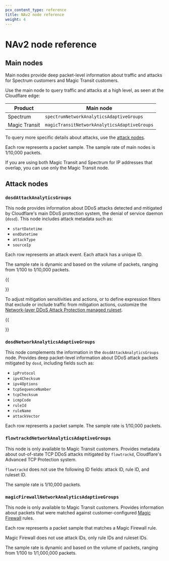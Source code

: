 ```yaml
---
pcx_content_type: reference
title: NAv2 node reference
weight: 4
---
```


# NAv2 node reference

## Main nodes

Main nodes provide deep packet-level information about traffic and attacks for Spectrum customers and Magic Transit customers.

Use the main node to query traffic and attacks at a high level, as seen at the Cloudflare edge:

| Product       | Main node                                    |
| ------------- | -------------------------------------------- |
| Spectrum      | `spectrumNetworkAnalyticsAdaptiveGroups`     |
| Magic Transit | `magicTransitNetworkAnalyticsAdaptiveGroups` |

To query more specific details about attacks, use the [attack nodes](#attack-nodes).

Each row represents a packet sample. The sample rate of main nodes is 1/10,000 packets.

If you are using both Magic Transit and Spectrum for IP addresses that overlap, you can use only the Magic Transit node.

## Attack nodes

### `dosdAttackAnalyticsGroups`

This node provides information about DDoS attacks detected and mitigated by Cloudflare's main DDoS protection system, the denial of service daemon (`dosd`). This node includes attack metadata such as:

- `startDatetime`
- `endDatetime`
- `attackType`
- `sourceIp`

Each row represents an attack event. Each attack has a unique ID.

The sample rate is dynamic and based on the volume of packets, ranging from 1/100 to 1/10,000 packets.

{{<Aside type="note" header="Adjusting attack mitigation">}}

To adjust mitigation sensitivities and actions, or to define expression filters that exclude or include traffic from mitigation actions, customize the [Network-layer DDoS Attack Protection managed ruleset](/ddos-protection/managed-rulesets/network/).

{{</Aside>}}

### `dosdNetworkAnalyticsAdaptiveGroups`

This node complements the information in the `dosdAttackAnalyticsGroups` node. Provides deep packet-level information about DDoS attack packets mitigated by `dosd`, including fields such as:

- `ipProtocol`
- `ipv4Checksum`
- `ipv4Options`
- `tcpSequenceNumber`
- `tcpChecksum`
- `icmpCode`
- `ruleId`
- `ruleName`
- `attackVector`

Each row represents a packet sample. The sample rate is 1/10,000 packets.

### `flowtrackdNetworkAnalyticsAdaptiveGroups`

This node is only available to Magic Transit customers. Provides metadata about out-of-state TCP DDoS attacks mitigated by `flowtrackd`, Cloudflare's Advanced TCP Protection system.

`flowtrackd` does not use the following ID fields: attack ID, rule ID, and ruleset ID.

The sample rate is 1/10,000 packets.

### `magicFirewallNetworkAnalyticsAdaptiveGroups`

This node is only available to Magic Transit customers. Provides information about packets that were matched against customer-configured [Magic Firewall](/magic-firewall/) rules.

Each row represents a packet sample that matches a Magic Firewall rule.

Magic Firewall does not use attack IDs, only rule IDs and ruleset IDs.

The sample rate is dynamic and based on the volume of packets, ranging from 1/100 to 1/1,000,000 packets.
